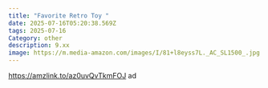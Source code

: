 ```yaml
---
title: "Favorite Retro Toy "
date: 2025-07-16T05:20:38.569Z
tags: 2025-07-16
Category: other
description: 9.xx
image: https://m.media-amazon.com/images/I/81+l8eyss7L._AC_SL1500_.jpg
---
```

https://amzlink.to/az0uvQvTkmFOJ ad
